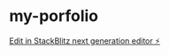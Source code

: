 # my-porfolio

[Edit in StackBlitz next generation editor ⚡️](https://stackblitz.com/~/github.com/alleena/my-porfolio)